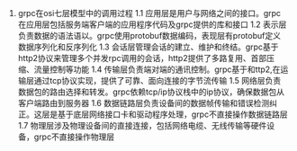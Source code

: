 1. grpc在osi七层模型中的调用过程
1.1 应用层是用户与网络之间的接口。grpc在应用层包括服务端客户端的应用程序代码及grpc提供的库和接口
1.2 表示层负责数据的语法语以。grpc使用protobuf数据编码，表现层有protobuf定义数据序列化和反序列化
1.3 会话层管理会话的建立、维护和终结。grpc基于http2协议来管理多个并发rpc调用的会话，http2提供了多路复用、首部压缩、流量控制等功能
1.4 传输层负责端对端的通讯控制。grpc基于和ttp2,在运输层通过tcp协议实现，提供了可靠、面向连接的字节流传输
1.5 网络层负责数据包的路由选择和转发。grpc依赖tcp/ip协议栈中的ip协议，确保数据包从客户端路由到服务器
1.6 数据链路层负责设备间的数据帧传输和错误检测纠正。这层是基于底层网络接口卡和驱动程序处理，grpc不直接操作数据链路层
1.7 物理层涉及物理设备间的直接连接，包括网络电缆、无线传输等硬件设备，grpc不直接操作物理层